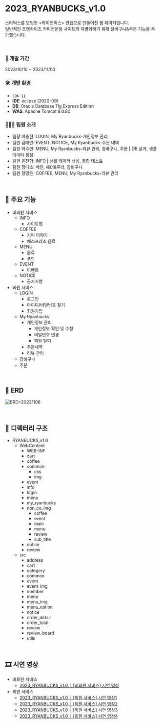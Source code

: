 # 2023_RYANBUCKS_v1.0
스타벅스를 모방한 <라이언벅스> 컨셉으로 만들어진 웹 페이지입니다.<br>
일반적인 프랜차이즈 커피전문점 사이트와 차별화하기 위해 장바구니&주문 기능을 추가했습니다.

<br>

### 📅 개발 기간
2023/10/10 ~ 2023/11/03

### 🛠️ 개발 환경
+ `JDK 11`
+ **IDE**: eclipse (2020-09)
+ **DB**: Oracle Database 11g Express Edition
+ **WAS**: Apache Tomcat 9.0.80

### 🧑‍🤝‍🧑 팀원 소개
+ 팀장 이승현: LOGIN, My Ryanbucks-개인정보 관리
+ 팀원 김태안: EVENT, NOTICE, My Ryanbucks-주문 내역
+ 팀원 박수연: MENU, My Ryanbucks-리뷰 관리, 장바구니, 주문 | DB 설계, 샘플 데이터 생성
+ 팀원 윤찬혁: INFO | 샘플 데이터 생성, 통합 테스트
+ 팀원 정다소: 메인, 헤더&푸터, 장바구니
+ 팀원 정영은: COFFEE, MENU, My Ryanbucks-리뷰 관리

<br>

## 📌 주요 기능
+ 비회원 서비스
  + INFO
    + 사이트맵
  + COFFEE
    + 커피 이야기
    + 에스프레소 음료
  + MENU
    + 음료
    + 푸드
  + EVENT
    + 이벤트
  + NOTICE
    + 공지사항
+ 회원 서비스
  + LOGIN
    + 로그인
    + 아이디/비밀번호 찾기
    + 회원가입
  + My Ryanbucks
    + 개인정보 관리
      + 개인정보 확인 및 수정
      + 비밀번호 변경
      + 회원 탈퇴
    + 주문내역
    + 리뷰 관리
  + 장바구니
  + 주문

<br>

## 💾 ERD
![ERD+20231106](https://github.com/sypark8393/2023_RYANBUCKS_v1.0/assets/161054595/bc0f2a1e-4a4f-4af1-9daa-98ac925b0b97)

<br>

## 📁 디렉터리 구조
+ RYANBUCKS_v1.0
  + WebContent
    + WEB-INF
    + cart
    + coffee
    + common
      + css
      + img
    + event
    + info
    + login
    + menu
    + my_ryanbucks
    + non_co_img
      + coffee
      + event
      + main
      + menu
      + review
      + sub_title
    + notice
    + review
  + src
    + address
    + cart
    + category
    + common
    + event
    + event_img
    + member
    + menu
    + menu_img
    + menu_option
    + notice
    + order_detail
    + order_total
    + review
    + review_board
    + utils

<br>

## 🎞️ 시연 영상
+ 비회원 서비스
  + [2023_RYANBUCKS_v1.0 │ [비회원 서비스] 시연 영상](https://youtu.be/d3pC6y6j6_c)
+ 회원 서비스
  + [2023_RYANBUCKS_v1.0 │ [회원 서비스] 시연 영상1](https://youtu.be/hoD2TtR9V4A)
  + [2023_RYANBUCKS_v1.0 │ [회원 서비스] 시연 영상2](https://youtu.be/YsJhfwPk3ZY)
  + [2023_RYANBUCKS_v1.0 │ [회원 서비스] 시연 영상3](https://youtu.be/8-PkNt1BhTo)
  + [2023_RYANBUCKS_v1.0 │ [회원 서비스] 시연 영상4](https://youtu.be/joCCo77utbU)
